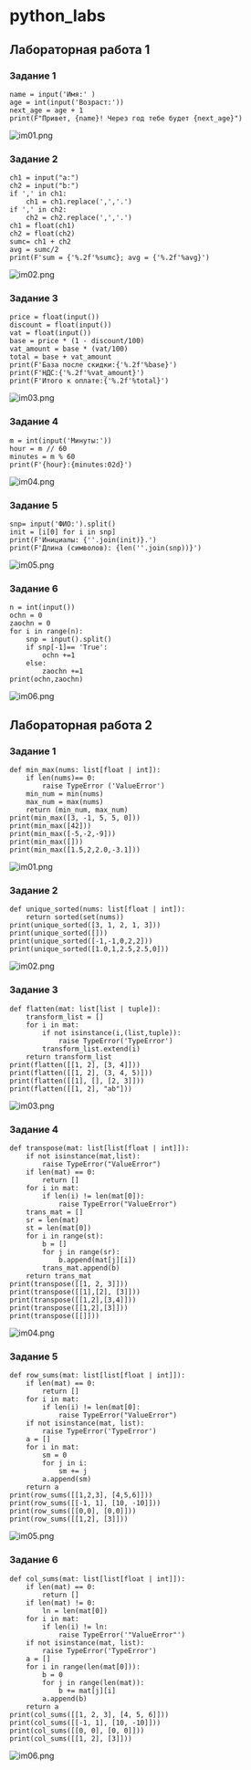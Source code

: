 # python_labs
## Лабораторная работа 1

### Задание 1 

```
name = input('Имя:' )
age = int(input('Возраст:'))
next_age = age + 1
print(F"Привет, {name}! Через год тебе будет {next_age}")
```

![im01.png](/images/lab01/im01.png)

### Задание 2
```
ch1 = input("a:")
ch2 = input("b:")
if ',' in ch1:
    ch1 = ch1.replace(',','.')
if ',' in ch2:
    ch2 = ch2.replace(',','.')
ch1 = float(ch1)
ch2 = float(ch2)
sumc= ch1 + ch2
avg = sumc/2
print(F'sum = {'%.2f'%sumc}; avg = {'%.2f'%avg}')
```

![im02.png](/images/lab01/im02.png)

### Задание 3
```
price = float(input())
discount = float(input())
vat = float(input())
base = price * (1 - discount/100)
vat_amount = base * (vat/100)
total = base + vat_amount
print(F'База после скидки:{'%.2f'%base}')
print(F'НДС:{'%.2f'%vat_amount}')
print(F'Итого к оплате:{'%.2f'%total}')
```

![im03.png](/images/lab01/im03.png)
 
 ### Задание 4
 ```
 m = int(input('Минуты:'))
hour = m // 60
minutes = m % 60
print(F'{hour}:{minutes:02d}')
```

![im04.png](/images/lab01/im04.png)

### Задание 5
```
snp= input('ФИО:').split()
init = [i[0] for i in snp]
print(F'Инициалы: {''.join(init)}.')
print(F'Длина (символов): {len(''.join(snp))}')
```

![im05.png](/images/lab01/im05.png)

### Задание 6
```
n = int(input())
ochn = 0 
zaochn = 0
for i in range(n):
    snp = input().split()
    if snp[-1]== 'True':
        ochn +=1
    else:
        zaochn +=1
print(ochn,zaochn)
```

![im06.png](/images/lab01/im06.png)

## Лабораторная работа 2

### Задание 1
```
def min_max(nums: list[float | int]):
    if len(nums)== 0:
        raise TypeError ('ValueError')
    min_num = min(nums)
    max_num = max(nums)
    return (min_num, max_num)
print(min_max([3, -1, 5, 5, 0]))
print(min_max([42]))
print(min_max([-5,-2,-9]))
print(min_max([]))
print(min_max([1.5,2,2.0,-3.1]))
```
![im01.png](/images/lab02/im01.png)

### Задание 2 
```
def unique_sorted(nums: list[float | int]):
    return sorted(set(nums))
print(unique_sorted([3, 1, 2, 1, 3]))
print(unique_sorted([]))
print(unique_sorted([-1,-1,0,2,2]))
print(unique_sorted([1.0,1,2.5,2.5,0]))
```

![im02.png](/images/lab02/im02.png)

### Задание 3
```
def flatten(mat: list[list | tuple]):
    transform_list = []
    for i in mat:
        if not isinstance(i,(list,tuple)):
            raise TypeError('TypeError')
        transform_list.extend(i)
    return transform_list
print(flatten([[1, 2], [3, 4]]))
print(flatten([[1, 2], (3, 4, 5)]))
print(flatten([[1], [], [2, 3]]))
print(flatten([[1, 2], "ab"]))
```

![im03.png](/images/lab02/im03.png)

### Задание 4
```
def transpose(mat: list[list[float | int]]):
    if not isinstance(mat,list):
        raise TypeError("ValueError")
    if len(mat) == 0:
        return []
    for i in mat:
        if len(i) != len(mat[0]):
            raise TypeError("ValueError")
    trans_mat = []
    sr = len(mat)
    st = len(mat[0])
    for i in range(st):
        b = []
        for j in range(sr):
            b.append(mat[j][i])
        trans_mat.append(b)
    return trans_mat
print(transpose([[1, 2, 3]]))
print(transpose([[1],[2], [3]]))
print(transpose([[1,2],[3,4]]))
print(transpose([[1,2],[3]]))
print(transpose([[]]))
```

![im04.png](/images/lab02/im04.png)

### Задание 5
```
def row_sums(mat: list[list[float | int]]):
    if len(mat) == 0:
        return []
    for i in mat:
        if len(i) != len(mat[0]:
            raise TypeError("ValueError")
    if not isinstance(mat, list):
        raise TypeError('TypeError')
    a = []
    for i in mat:
        sm = 0
        for j in i:
            sm += j
        a.append(sm)
    return a
print(row_sums([[1,2,3], [4,5,6]]))
print(row_sums([[-1, 1], [10, -10]]))
print(row_sums([[0,0], [0,0]]))
print(row_sums([[1,2], [3]]))
```

![im05.png](/images/lab02/im05.png)

### Задание 6
```
def col_sums(mat: list[list[float | int]]):
    if len(mat) == 0:
        return []
    if len(mat) != 0:
        ln = len(mat[0])
    for i in mat:
        if len(i) != ln:
            raise TypeError('"ValueError"')
    if not isinstance(mat, list):
        raise TypeError('TypeError')
    a = []
    for i in range(len(mat[0])):
        b = 0
        for j in range(len(mat)):
            b += mat[j][i]
        a.append(b)
    return a
print(col_sums([[1, 2, 3], [4, 5, 6]]))
print(col_sums([[-1, 1], [10, -10]]))
print(col_sums([[0, 0], [0, 0]]))
print(col_sums([[1, 2], [3]]))
```

![im06.png](/images/lab02/im06.png)


